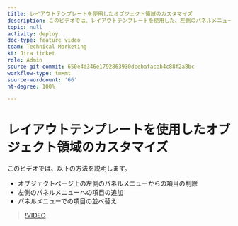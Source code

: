 ```yaml
---
title: レイアウトテンプレートを使用したオブジェクト領域のカスタマイズ
description: このビデオでは、レイアウトテンプレートを使用した、左側のパネルメニューでの項目の追加、削除および並べ替え方法を説明します。
topic: null
activity: deploy
doc-type: feature video
team: Technical Marketing
kt: Jira ticket
role: Admin
source-git-commit: 650e4d346e1792863930dcebafacab4c88f2a8bc
workflow-type: tm+mt
source-wordcount: '66'
ht-degree: 100%

---
```


# レイアウトテンプレートを使用したオブジェクト領域のカスタマイズ

このビデオでは、以下の方法を説明します。

* オブジェクトページ上の左側のパネルメニューからの項目の削除
* 左側のパネルメニューへの項目の追加
* パネルメニューでの項目の並べ替え

>[!VIDEO](https://video.tv.adobe.com/v/335075/?quality=12&learn=on)
